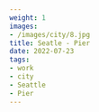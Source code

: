 ```yaml
---
weight: 1
images:
- /images/city/8.jpg
title: Seatle - Pier
date: 2022-07-23
tags:
- work
- city
- Seattle
- Pier
---
```

